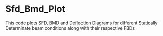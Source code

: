 # Sfd_Bmd_Plot

This code plots SFD, BMD and Deflection Diagrams for different Statically Determinate beam conditions along with their respective FBDs

